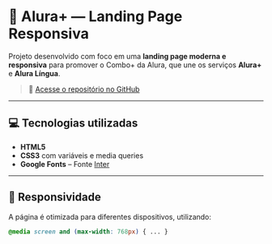# 🌟 Alura+ — Landing Page Responsiva

Projeto desenvolvido com foco em uma **landing page moderna e responsiva** para promover o Combo+ da Alura, que une os serviços **Alura+** e **Alura Língua**.

> 🔗 [Acesse o repositório no GitHub](https://alura-plus-drab-pi.vercel.app/)

---

## 💻 Tecnologias utilizadas

- **HTML5**
- **CSS3** com variáveis e media queries
- **Google Fonts** – Fonte [Inter](https://fonts.google.com/specimen/Inter)

---

## 📱 Responsividade

A página é otimizada para diferentes dispositivos, utilizando:

```css
@media screen and (max-width: 768px) { ... }
